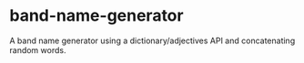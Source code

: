 # band-name-generator
A band name generator using a dictionary/adjectives API and concatenating random words.

